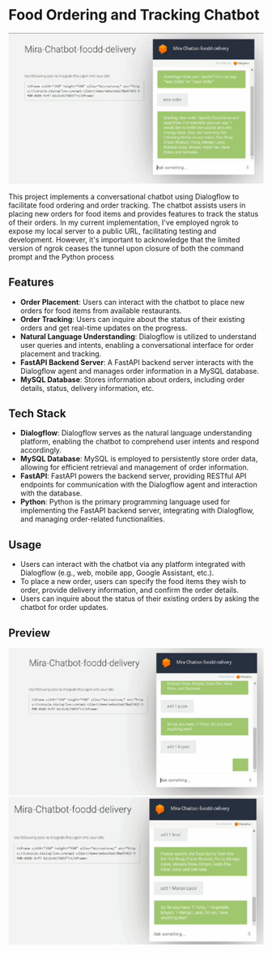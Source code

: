 # Food Ordering and Tracking Chatbot
![Food Chatbot Screenshot](https://raw.githubusercontent.com/jothsnapraveena/food_ChatBot/master/Screenshot%202025-01-06%20202212.png)

This project implements a conversational chatbot using Dialogflow to facilitate food ordering and order tracking. The chatbot assists users in placing new orders for food items and provides features to track the status of their orders.
In my current implementation, I've employed ngrok to expose my local server to a public URL, facilitating testing and development. However, it's important to acknowledge that the limited version of ngrok ceases the tunnel upon closure of both the command prompt and the Python process
## Features

- **Order Placement**: Users can interact with the chatbot to place new orders for food items from available restaurants.
- **Order Tracking**: Users can inquire about the status of their existing orders and get real-time updates on the progress.
- **Natural Language Understanding**: Dialogflow is utilized to understand user queries and intents, enabling a conversational interface for order placement and tracking.
- **FastAPI Backend Server**: A FastAPI backend server interacts with the Dialogflow agent and manages order information in a MySQL database.
- **MySQL Database**: Stores information about orders, including order details, status, delivery information, etc.

## Tech Stack

- **Dialogflow**: Dialogflow serves as the natural language understanding platform, enabling the chatbot to comprehend user intents and respond accordingly.
- **MySQL Database**: MySQL is employed to persistently store order data, allowing for efficient retrieval and management of order information.
- **FastAPI**: FastAPI powers the backend server, providing RESTful API endpoints for communication with the Dialogflow agent and interaction with the database.
- **Python**: Python is the primary programming language used for implementing the FastAPI backend server, integrating with Dialogflow, and managing order-related functionalities.



## Usage

- Users can interact with the chatbot via any platform integrated with Dialogflow (e.g., web, mobile app, Google Assistant, etc.).
- To place a new order, users can specify the food items they wish to order, provide delivery information, and confirm the order details.
- Users can inquire about the status of their existing orders by asking the chatbot for order updates.

## Preview 

![Food Chatbot Screenshot](https://github.com/jothsnapraveena/food_ChatBot/blob/master/Screenshot%202025-01-06%20202238.png)
![Food Chatbot Screenshot](https://github.com/jothsnapraveena/food_ChatBot/blob/master/Screenshot%202025-01-06%20202253.png)



